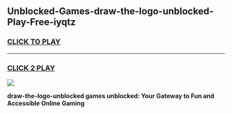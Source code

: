 
## Unblocked-Games-draw-the-logo-unblocked-Play-Free-iyqtz
<h3>
<a href="https://premium76.site?title=draw-the-logo-unblocked&ref=21A">CLICK TO PLAY</a></h3>
<hr>

<h3>
<a href="https://premium76.site?title=draw-the-logo-unblocked&ref=21A">CLICK 2 PLAY</a>
  
</h3>

<a href="https://premium76.site?title=draw-the-logo-unblocked&ref=21A"><img src="https://clearcache.store/games.png"></a>


**draw-the-logo-unblocked games unblocked: Your Gateway to Fun and Accessible Online Gaming**
